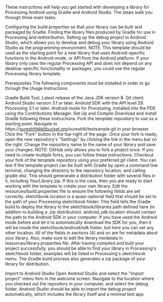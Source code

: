 These instructions will help you get started with developing a library for Processing Android using Gradle and Android Studio. The steps walk you through three main tasks:

Configuring the build properties so that your library can be built and packaged by Gradle.
Finding the library files produced by Gradle for use in Processing and redistribution.
Setting up the debug project in Android Studio, which allows you to develop and debug your library using Android Studio as the programming environment.
NOTE: This template should be used as the starting point for a new library that uses Android-specific functions in the Android mode, or API from the Android platform. If your library only uses the regular Processing API and does not depend on any desktop-specific functionality or packages, you could use the regular Processing library template.

Prerequisites
The following components must be installed in order to go through the Usage Instructions.

Gradle Build Tool.
Latest release of the Java JDK version 8.
Git client.
Android Studio version 3.1 or later.
Android SDK with the API level 29.
Processing 3.1 or later.
Android mode for Processing, installed into the PDE using the Contributions Manager.
Set Up and Compile
Download and install Gradle following these instructions.
Fork the template repository to use as a starting point.
Navigate to https://sureshlti@bitbucket.org/sureshlti/testsample.git in your browser.
Click the "Fork" button in the top-right of the page.
Once your fork is ready, open the new repository's "Settings" by clicking the link in the menu bar on the right.
Change the repository name to the name of your library and save your changes.
NOTE: GitHub only allows you to fork a project once. If you need to create multiple forks, you can follow these instructions.
Checkout your fork of the template repository using your preferred git client.
You can test if the template project can be built with Gradle by open a command line terminal, changing the directory to the repository location, and calling gradle dist. This should generarate a distribution folder with several files in it, including YourLibrary.zip. If this is the case, then you are ready to start working with the template to create your own library.
Edit the resources/build.properties file to ensure the following fields are set correctly.
sketchbook.location is a quasi-optional field that should be set to the path of your Processing sketchbook folder. This field tells the Gradle build to deploy the library to the sketchbook/libraries path defined here (in addition to building a .zip distribution).
android_sdk.location should contain the path to the Android SDK in your computer. If you have used the Android mode before and let it to automatically download the SDK for you, then it will be inside the sketchbook/android/sdk folder, but here you can set any other location.
All of the fields in sections (4) and on are for metadata about your library.
Also, make sure to edit the library medatata in resources/library.properties file.
After having compiled and built your project successfully, you should be able to find your library in Processing's sketchbook folder, examples will be listed in Processing's sketchbook menu. The Gradle build process also generates a zip package of your library for distribution.

Import to Android Studio
Open Android Studio and select the "Import project" menu item in the welcome screen.
Navigate to the location where you checked out the repository in your computer, and select the debug folder.
Android Studio should be able to import the debug project automatically, which includes the library itself and a minimal test app.